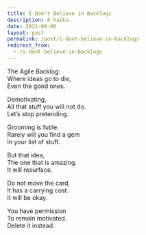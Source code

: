 ```yaml
---
title: I Don't Believe in Backlogs
description: A haiku.
date: 2021-08-06
layout: post
permalink: /post/i-dont-believe-in-backlogs
redirect_from:
  - /i-dont-believe-in-backlogs
---
```


The Agile Backlog:<br/>
Where ideas go to die,<br/>
Even the good ones.

Demotivating,<br/>
All that stuff you will not do.<br/>
Let’s stop pretending.

Grooming is futile.<br/>
Rarely will you find a gem<br/>
In your list of stuff.

But that idea,<br/>
The one that is amazing.<br/>
It will resurface.

Do not move the card,<br/>
It has a carrying cost.<br/>
It will be okay.

You have permission<br/>
To remain motivated.<br/>
Delete it instead.

